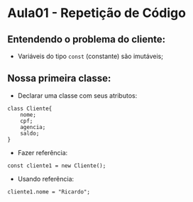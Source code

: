 # Aula01 - Repetição de Código
## Entendendo o problema do cliente:
- Variáveis do tipo ```const``` (constante) são imutáveis;  
## Nossa primeira classe:  
- Declarar uma classe com seus atributos:  
```
class Cliente{
	nome;
	cpf;
	agencia;
	saldo;
}
```
- Fazer referência:  
```
const cliente1 = new Cliente();  
```
- Usando referência:  
```
cliente1.nome = "Ricardo";  
```